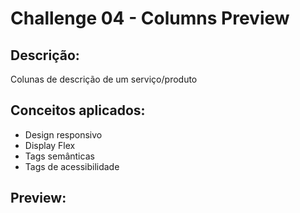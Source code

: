 # Challenge 04 - Columns Preview

## Descrição:

Colunas de descrição de um serviço/produto

## Conceitos aplicados:

- Design responsivo
- Display Flex
- Tags semânticas
- Tags de acessibilidade

## Preview:
